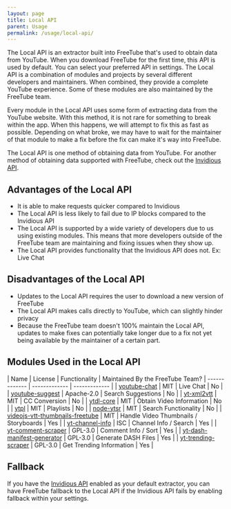 ```yaml
---
layout: page
title: Local API
parent: Usage
permalink: /usage/local-api/
---
```


The Local API is an extractor built into FreeTube that's used to obtain data from YouTube. When you download FreeTube for the first time, this API is used by default. You can select your preferred API in settings. The Local API is a combination of modules and projects by several different developers and maintainers. When combined, they provide a complete YouTube experience. Some of these modules are also maintained by the FreeTube team.

Every module in the Local API uses some form of extracting data from the YouTube website. With this method, it is not rare for something to break within the app. When this happens, we will attempt to fix this as fast as possible. Depending on what broke, we may have to wait for the maintainer of that module to make a fix before the fix can make it's way into FreeTube.

The Local API is one method of obtaining data from YouTube. For another method of obtaining data supported with FreeTube, check out the [Invidious API](/usage/invidious-api).

## Advantages of the Local API

- It is able to make requests quicker compared to Invidious
- The Local API is less likely to fail due to IP blocks compared to the Invidious API
- The Local API is supported by a wide variety of developers due to us using existing modules. This means that more developers outside of the FreeTube team are maintaining and fixing issues when they show up.
- The Local API provides functionality that the Invidious API does not. Ex: Live Chat

## Disadvantages of the Local API

- Updates to the Local API requires the user to download a new version of FreeTube
- The Local API makes calls directly to YouTube, which can slightly hinder privacy
- Because the FreeTube team doesn't 100% maintain the Local API, updates to make fixes can potentially take longer due to a fix not yet being available by the maintainer of a certain part.

## Modules Used in the Local API

| Name  | License | Functionality | Maintained By the FreeTube Team?
| ------------- | ------------- | ------------- |
| [youtube-chat](https://github.com/LinaTsukusu/youtube-chat)  | MIT | Live Chat | No |
| [youtube-suggest](https://github.com/goto-bus-stop/youtube-suggest)  | Apache-2.0 | Search Suggestions | No |
| [yt-xml2vtt](https://github.com/Aasim-A/yt-xml2vtt)  | MIT | CC Conversion | No |
| [ytdl-core](https://github.com/fent/node-ytdl-core)  | MIT  | Obtain Video Information | No |
| [ytpl](https://github.com/TimeForANinja/node-ytpl)  | MIT  | Playlists | No |
| [node-ytsr](https://github.com/TimeForANinja/node-ytsr)  | MIT  | Search Functionality | No |
| [videojs-vtt-thumbnails-freetube](https://github.com/GilgusMaximus/videojs-vtt-thumbnails-freetube)  | MIT  | Handle Video Thumbnails / Storyboards | Yes |
| [yt-channel-info](https://github.com/FreeTubeApp/yt-channel-info)  | ISC  | Channel Info / Search | Yes |
| [yt-comment-scraper](https://github.com/GilgusMaximus/yt-comment-scraper)  | GPL-3.0  | Comment Info / Sort | Yes |
| [yt-dash-manifest-generator](https://github.com/GilgusMaximus/yt-dash-manifest-generator)  | GPL-3.0  | Generate DASH Files | Yes |
| [yt-trending-scraper](https://github.com/GilgusMaximus/yt-trending-scraper)  | GPL-3.0  | Get Trending Information | Yes |

## Fallback

If you have the [Invidious API](/usage/invidious-api/) enabled as your default extractor, you can have FreeTube fallback to the Local API if the Invidious API fails by enabling fallback within your settings.
